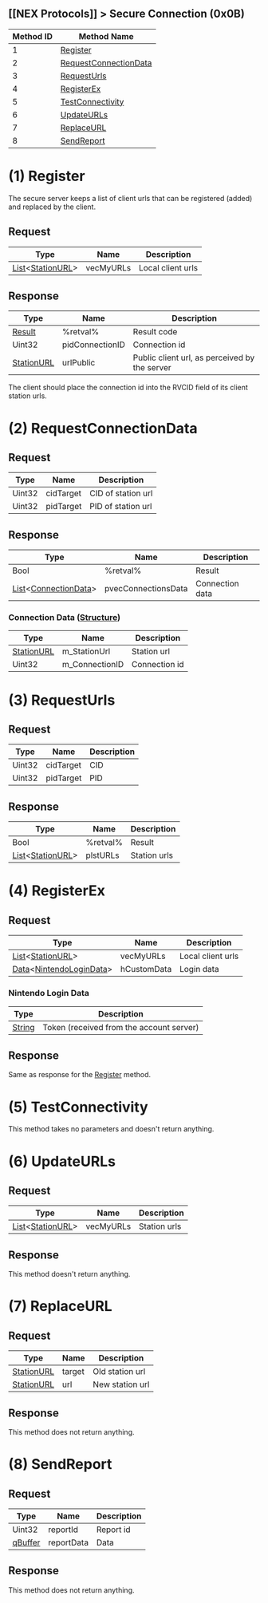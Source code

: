 ## [[NEX Protocols]] > Secure Connection (0x0B)

| Method ID | Method Name |
| --- | --- |
| 1 | [Register](#1-register) |
| 2 | [RequestConnectionData](#2-requestconnectiondata) |
| 3 | [RequestUrls](#3-requesturls) |
| 4 | [RegisterEx](#4-registerex) |
| 5 | [TestConnectivity](#5-testconnectivity) |
| 6 | [UpdateURLs](#6-updateurls) |
| 7 | [ReplaceURL](#7-replaceurl) |
| 8 | [SendReport](#8-sendreport) |

# (1) Register
The secure server keeps a list of client urls that can be registered (added) and replaced by the client.

## Request
| Type | Name | Description |
| --- | --- | --- |
| [List]&lt;[StationURL]&gt; | vecMyURLs | Local client urls |

## Response
| Type | Name | Description |
| --- | --- | --- |
| [Result] | %retval% | Result code |
| Uint32 | pidConnectionID | Connection id |
| [StationURL] | urlPublic |Public client url, as perceived by the server |

The client should place the connection id into the RVCID field of its client station urls.

# (2) RequestConnectionData
## Request
| Type | Name | Description |
| --- | --- | --- |
| Uint32 | cidTarget | CID of station url |
| Uint32 | pidTarget | PID of station url |

## Response
| Type | Name | Description |
| --- | --- | --- |
| Bool | %retval% | Result |
| [List]&lt;[ConnectionData](#connection-data)&gt; | pvecConnectionsData| Connection data |

### Connection Data ([Structure])
| Type | Name | Description |
| --- | --- | --- |
| [StationURL] | m_StationUrl | Station url |
| Uint32 | m_ConnectionID | Connection id |

# (3) RequestUrls
## Request
| Type | Name | Description |
| --- | --- | --- |
| Uint32 | cidTarget | CID |
| Uint32 | pidTarget | PID |

## Response
| Type | Name | Description |
| --- | --- | --- |
| Bool | %retval% | Result |
| [List]&lt;[StationURL]&gt; | plstURLs | Station urls |

# (4) RegisterEx
## Request
| Type | Name | Description |
| --- | --- | --- |
| [List]&lt;[StationURL]&gt; | vecMyURLs | Local client urls |
| [Data]&lt;[NintendoLoginData](#nintendo-login-data)&gt; | hCustomData | Login data |

### Nintendo Login Data
| Type | Description |
| --- | --- |
| [String] | Token (received from the account server) |

## Response
Same as response for the [Register](#1-register) method.

# (5) TestConnectivity
This method takes no parameters and doesn't return anything.

# (6) UpdateURLs
## Request
| Type | Name | Description |
| --- | --- | --- |
| [List]&lt;[StationURL]&gt; | vecMyURLs | Station urls |

## Response
This method doesn't return anything.

# (7) ReplaceURL
## Request
| Type | Name | Description |
| --- | --- | --- |
| [StationURL] | target | Old station url |
| [StationURL] | url | New station url |

## Response
This method does not return anything.

# (8) SendReport
## Request
| Type | Name | Description |
| --- | --- | --- |
| Uint32 | reportId | Report id |
| [qBuffer] | reportData | Data |

## Response
This method does not return anything.

[Result]: NEX-Common-Types#result
[qBuffer]: NEX-Common-Types#qbuffer
[List]: NEX-Common-Types#list
[String]: NEX-Common-Types#string
[StationURL]: NEX-Common-Types#station-url
[Data]: NEX-Common-Types#any-data-holder
[Structure]: NEX-Common-Types#structure